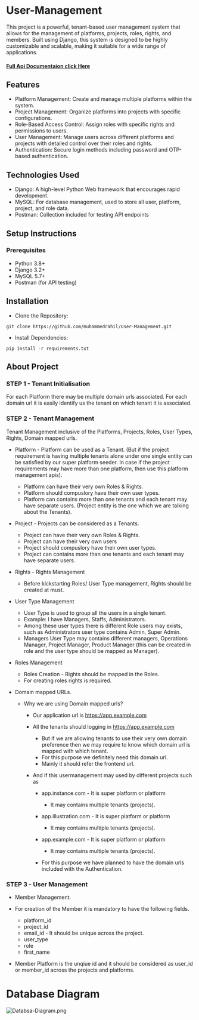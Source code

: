 # User-Management
This project is a powerful, tenant-based user management system that allows for the management of platforms, projects, roles, rights, and members. Built using Django, this system is designed to be highly customizable and scalable, making it suitable for a wide range of applications.

#### [Full Api Documentaion click Here](https://documenter.getpostman.com/view/25199832/2sAXjGdEMD#58d9a911-f02c-4b49-a2ec-e194b7833492)

## Features
- Platform Management: Create and manage multiple platforms within the system.
- Project Management: Organize platforms into projects with specific configurations.
- Role-Based Access Control: Assign roles with specific rights and permissions to users.
- User Management: Manage users across different platforms and projects with detailed control over their roles and rights.
- Authentication: Secure login methods including password and OTP-based authentication.

## Technologies Used
- Django: A high-level Python Web framework that encourages rapid development.
- MySQL: For database management, used to store all user, platform, project, and role data.
- Postman: Collection included for testing API endpoints

## Setup Instructions
### Prerequisites
- Python 3.8+
- Django 3.2+
- MySQL 5.7+
- Postman (for API testing)

## Installation

- Clone the Repository:

```
git clone https://github.com/muhammedrahil/User-Management.git
```
- Install Dependencies:
```
pip install -r requirements.txt
```

## About Project

### STEP 1 - Tenant Initialisation

For each Platform there may be multiple domain urls associated. For each domain url it is easily identify us the tenant on which tenant it is associated.


### STEP 2 - Tenant Management

Tenant Management inclusive of the Platforms, Projects, Roles, User Types, Rights, Domain mapped urls.

- Platform - Platform can be used as a Tenant. (But if the project requirement is having multiple tenants alone under one single entity can be satisfied by our super platform seeder. In case if the project requirements may have more than one platform, then use this platform management apis).
  - Platform can have their very own Roles & Rights.
  - Platform should compuslory have their own user types.
  - Platform can contains more than one tenants and each tenant may have separate users. (Project entity is the one which we are talking about the Tenants).

- Project - Projects can be considered as a Tenants.
  - Project can have their very own Roles & Rights.
  - Project can have their very own users
  - Project should compuslory have their own user types.
  - Project can contains more than one tenants and each tenant may have separate users.

- Rights - Rights Management
  - Before kickstarting Roles/ User Type management, Rights should be created at must.

- User Type Management
  - User Type is used to group all the users in a single tenant.
  - Example: I have Managers, Staffs, Administrators.
  - Among these user types there is different Role users may exists, such as Administrators user type contains Admin, Super Admin.
  - Managers User Type may contains different managers, Operations Manager, Project Manager, Product Manager (this can be created in role and the user type should be mapped as Manager).


- Roles Management
  - Roles Creation - Rights should be mapped in the Roles.
  - For creating roles rights is required.

- Domain mapped URLs.
  - Why we are using Domain mapped urls?
    - Our application url is https://app.example.com
    - All the tenants should logging in https://app.example.com
      - But if we are allowing tenants to use their very own domain preference then we may require to know which domain url is mapped with which tenant.
      - For this purpose we definitely need this domain url.
      - Mainly it should refer the frontend url.

    - And if this usermanagement may used by different projects such as
      - app.instance.com - It is super platform or platform
        - It may contains multiple tenants (projects).

      - app.illustration.com - It is super platform or platform
        - It may contains multiple tenants (projects).

      - app.example.com - It is super platform or platform
        - It may contains multiple tenants (projects).

      - For this purpose we have planned to have the domain urls included with the Authentication.
     

### STEP 3 - User Management

- Member Management.
- For creation of the Member it is mandatory to have the following fields.
  - platform_id
  - project_id
  - email_id - It should be unique across the project.
  - user_type
  - role
  - first_name

- Member Platform is the unqiue id and it should be considered as user_id or member_id across the projects and platforms.

# Database Diagram

![Databsa-Diagram.png](https://github.com/user-attachments/assets/182b9835-90db-41df-9921-21d30e93eeb9)
